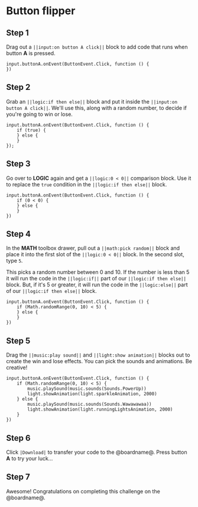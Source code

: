 # Button flipper

## Step 1

Drag out a `||input:on button A click||` block to add code that runs when button **A** is pressed.

```blocks
input.buttonA.onEvent(ButtonEvent.Click, function () {
})
```

## Step 2

Grab an `||logic:if then else||` block and put it inside the `||input:on button A click||`. We'll use this, along with a random number, to decide if you're going to win or lose.

```blocks
input.buttonA.onEvent(ButtonEvent.Click, function () {
    if (true) {
    } else {
    }
});
```

## Step 3

Go over to **LOGIC** again and get a `||logic:0 < 0||` comparison block. Use it to replace the `true` condition in the `||logic:if then else||` block.

```blocks
input.buttonA.onEvent(ButtonEvent.Click, function () {
    if (0 < 0) {
    } else {
    }
})
```

## Step 4

In the **MATH** toolbox drawer, pull out a `||math:pick random||` block and place it into the first slot of the `||logic:0 < 0||` block. In the second slot, type `5`.

This picks a random number between 0 and 10. If the number is less than 5 it will run the code in the `||logic:if||` part of our `||logic:if then else||` block. But, if it's 5 or greater, it will run the code in the `||logic:else||` part of our `||logic:if then else||` block.

```blocks
input.buttonA.onEvent(ButtonEvent.Click, function () {
    if (Math.randomRange(0, 10) < 5) {
    } else {
    }
})
```

## Step 5

Drag the `||music:play sound||` and `||light:show animation||` blocks out to create the win and lose effects. You can pick the sounds and animations. Be creative!

```blocks
input.buttonA.onEvent(ButtonEvent.Click, function () {
    if (Math.randomRange(0, 10) < 5) {
        music.playSound(music.sounds(Sounds.PowerUp))
        light.showAnimation(light.sparkleAnimation, 2000)
    } else {
        music.playSound(music.sounds(Sounds.Wawawawaa))
        light.showAnimation(light.runningLightsAnimation, 2000)
    }
})
```

## Step 6

Click `|Download|` to transfer your code to the @boardname@. Press button **A** to try your luck...

## Step 7

Awesome! Congratulations on completing this challenge on the @boardname@.